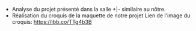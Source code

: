 - Analyse du projet présenté dans la salle +|- similaire au nôtre.
- Réalisation du croquis de la maquette de notre projet
  Lien de l'image du croquis: https://ibb.co/TTg4b3B
